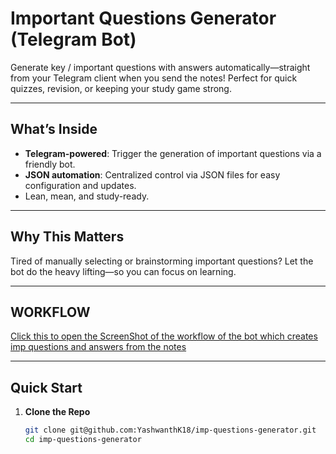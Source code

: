 #  Important Questions Generator (Telegram Bot)

Generate key / important questions with answers automatically—straight from your Telegram client when you send the notes! Perfect for quick quizzes, revision, or keeping your study game strong.

---

##  What’s Inside
- **Telegram-powered**: Trigger the generation of important questions via a friendly bot.
- **JSON automation**: Centralized control via JSON files for easy configuration and updates.
- Lean, mean, and study-ready.

---

##  Why This Matters
Tired of manually selecting or brainstorming important questions? Let the bot do the heavy lifting—so you can focus on learning.

---

##  WORKFLOW

[Click this to open the ScreenShot of the workflow of the bot which creates imp questions and answers from the notes](https://github.com/YashwanthK18/imp-questions-generator/blob/master/imp-questions-generator.json](https://github.com/YashwanthK18/imp-questions-generator/blob/master/Screenshot%20(145).png))

---

##  Quick Start

1. **Clone the Repo**
   ```bash
   git clone git@github.com:YashwanthK18/imp-questions-generator.git
   cd imp-questions-generator
